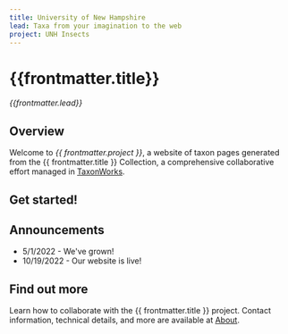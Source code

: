 ```yaml
---
title: University of New Hampshire
lead: Taxa from your imagination to the web
project: UNH Insects
---
```

   
# {{frontmatter.title}}
_{{frontmatter.lead}}_

## Overview
Welcome to *{{ frontmatter.project }}*, a website of taxon pages generated from the {{ frontmatter.title }} Collection, a comprehensive collaborative effort managed in [TaxonWorks](https://taxonworks.org). 

## Get started!
<autocomplete-otu class="w-80"/>

## Announcements
* 5/1/2022 - We've grown!  
* 10/19/2022 - Our website is live!

## Find out more
Learn how to collaborate with the {{ frontmatter.title }} project. Contact information, technical details, and more are available at [About](/about).
